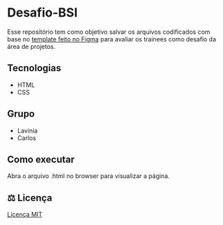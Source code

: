 # Desafio-BSI
Esse repositório tem como objetivo salvar os arquivos codificados com base no [template feito no Figma](https://www.figma.com/file/06rNEKuDskd9wsnRZylEVQ/linktr?node-id=19%3A2) para avaliar os trainees como desafio da área de projetos.

## Tecnologias
- HTML
- CSS

## Grupo
- Lavínia
- Carlos

## Como executar
Abra o arquivo .html no browser para visualizar a página.

## :balance_scale: Licença
[Licença MIT](https://github.com/Fonte-Jr/Desafio-BSI/blob/main/LICENSE)
